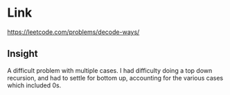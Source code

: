 # Link

https://leetcode.com/problems/decode-ways/

## Insight

A difficult problem with multiple cases. I had difficulty doing a top down recursion,
 and had to settle for bottom up, accounting for the various cases which included 0s.